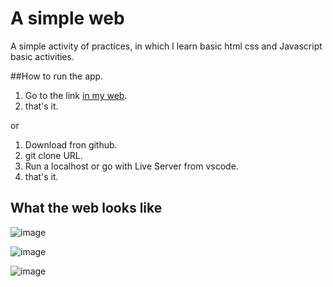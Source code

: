 # A simple web  

A simple activity of practices, in which I learn basic html css and Javascript basic activities.

##How to run the app.
1. Go to the link [in my web](https://jorgegso.github.io/landingPage/).
2. that's it.

or 

1. Download  fron github.
2. git clone URL.
3. Run a localhost or go with Live Server from vscode.
4. that's it.

## What the web looks like
![image](https://user-images.githubusercontent.com/63064991/127073496-b0ee3a02-843f-4b51-9328-d98a5ff5a0fd.png)

![image](https://user-images.githubusercontent.com/63064991/127073517-f1a19bea-24d4-4651-b7bd-106cfcaa3a96.png)

![image](https://user-images.githubusercontent.com/63064991/127073533-cb2c2a10-a58f-4247-a08d-3266a904ae3b.png)
